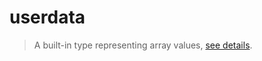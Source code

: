 # userdata  
> A built-in type representing array values, [see details](https://www.lua.org/pil/28.1.html).  

<!-- toc -->
  

